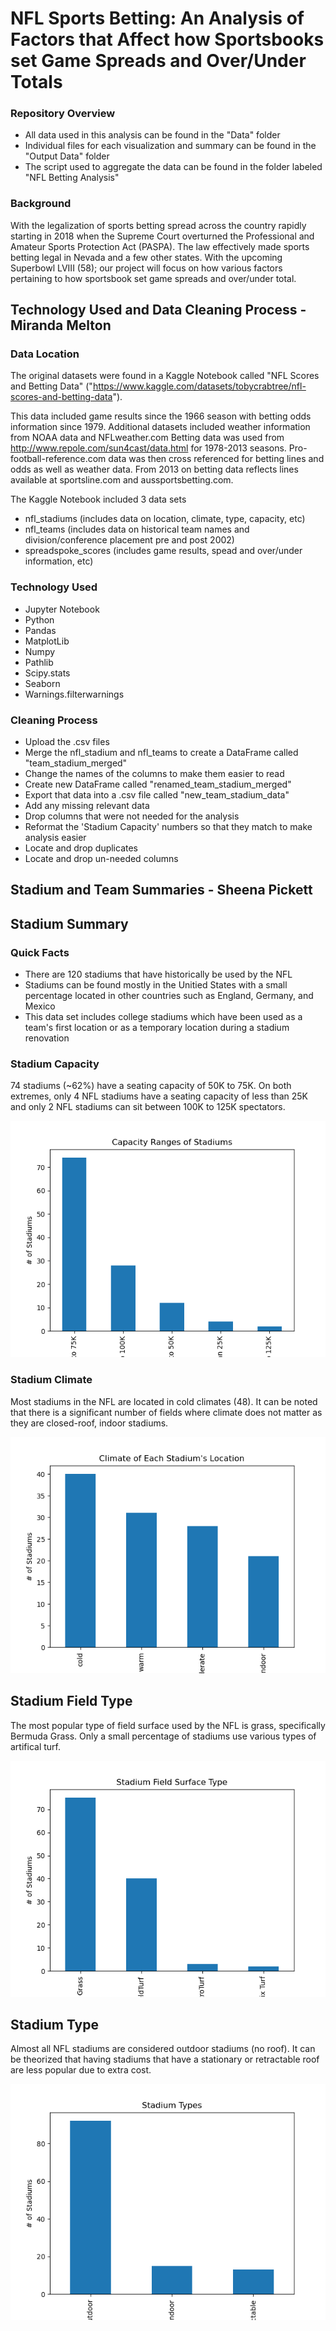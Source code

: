 # NFL Sports Betting: An Analysis of Factors that Affect how Sportsbooks set Game Spreads and Over/Under Totals

### Repository Overview
- All data used in this analysis can be found in the "Data" folder
- Individual files for each visualization and summary can be found in the "Output Data" folder
- The script used to aggregate the data can be found in the folder labeled "NFL Betting Analysis"

### Background 
With the legalization of sports betting spread across the country rapidly starting in 2018 when the Supreme Court overturned the Professional and Amateur Sports Protection Act (PASPA). The law effectively made sports betting legal in Nevada and a few other states. With the upcoming Superbowl LVIII (58); our project will focus on how various factors pertaining to how sportsbook set game spreads and over/under total.

## Technology Used and Data Cleaning Process - Miranda Melton

### Data Location 
The original datasets were found in a Kaggle Notebook called "NFL Scores and Betting Data" ("https://www.kaggle.com/datasets/tobycrabtree/nfl-scores-and-betting-data"). 

This data included game results since the 1966 season with betting odds information since 1979. Additional datasets included weather information from NOAA data and NFLweather.com Betting data was used from http://www.repole.com/sun4cast/data.html for 1978-2013 seasons. Pro-football-reference.com data was then cross referenced for betting lines and odds as well as weather data. From 2013 on betting data reflects lines available at sportsline.com and aussportsbetting.com.

The Kaggle Notebook included 3 data sets 
- nfl_stadiums (includes data on location, climate, type, capacity, etc)
- nfl_teams (includes data on historical team names and division/conference placement pre and post 2002)
- spreadspoke_scores (includes game results, spead and over/under information, etc)

### Technology Used 
- Jupyter Notebook
- Python
- Pandas
- MatplotLib
- Numpy
- Pathlib
- Scipy.stats
- Seaborn
- Warnings.filterwarnings

### Cleaning Process 
- Upload the .csv files
- Merge the nfl_stadium and nfl_teams to create a DataFrame called "team_stadium_merged"
- Change the names of the columns to make them easier to read
- Create new DataFrame called "renamed_team_stadium_merged"
- Export that data into a .csv file called "new_team_stadium_data"
- Add any missing relevant data
- Drop columns that were not needed for the analysis
- Reformat the 'Stadium Capacity' numbers so that they match to make analysis easier
- Locate and drop duplicates
- Locate and drop un-needed columns


## Stadium and Team Summaries - Sheena Pickett

## Stadium Summary 

### Quick Facts 
- There are 120 stadiums that have historically be used by the NFL
- Stadiums can be found mostly in the Unitied States with a small percentage located in other countries such as England, Germany, and Mexico
- This data set includes college stadiums which have been used as a team's first location or as a temporary location during a stadium renovation

### Stadium Capacity 

74 stadiums (~62%) have a seating capacity of 50K to 75K. On both extremes, only 4 NFL stadiums have a seating capacity of less than 25K and only 2 NFL stadiums can sit between 100K to 125K spectators. 

![Stadium Capacity Ranges](Output-Data/Stadium-Capacity-Ranges.png)

### Stadium Climate 

Most stadiums in the NFL are located in cold climates (48). It can be noted that there is a significant number of fields where climate does not matter as they are closed-roof, indoor stadiums. 

![Stadium Climates](Output-Data/Stadiums-Climate.png)


## Stadium Field Type

The most popular type of field surface used by the NFL is grass, specifically Bermuda Grass. Only a small percentage of stadiums use various types of artifical turf.

![Stadium Field Type](Output-Data/Stadiums-Surface-Type.png)

## Stadium Type 

Almost all NFL stadiums are considered outdoor stadiums (no roof). It can be theorized that having stadiums that have a stationary or retractable roof are less popular due to extra cost.

![Stadium Type](Output-Data/Stadium-Types.png)






